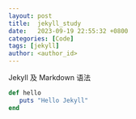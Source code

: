 ```yaml
---
layout: post
title:  jekyll_study
date:   2023-09-19 22:55:32 +0800
categories: [Code]
tags: [jekyll]
author: <author_id>
---
```

Jekyll 及 Markdown 语法

```ruby
def hello
   puts "Hello Jekyll" 
end

```
